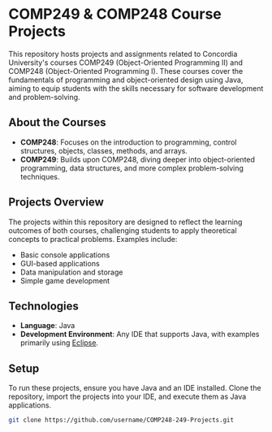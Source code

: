 # COMP249 & COMP248 Course Projects

This repository hosts projects and assignments related to Concordia University's courses COMP249 (Object-Oriented Programming II) and COMP248 (Object-Oriented Programming I). These courses cover the fundamentals of programming and object-oriented design using Java, aiming to equip students with the skills necessary for software development and problem-solving.

## About the Courses

- **COMP248**: Focuses on the introduction to programming, control structures, objects, classes, methods, and arrays.
- **COMP249**: Builds upon COMP248, diving deeper into object-oriented programming, data structures, and more complex problem-solving techniques.

## Projects Overview

The projects within this repository are designed to reflect the learning outcomes of both courses, challenging students to apply theoretical concepts to practical problems. Examples include:

- Basic console applications
- GUI-based applications
- Data manipulation and storage
- Simple game development

## Technologies

- **Language**: Java
- **Development Environment**: Any IDE that supports Java, with examples primarily using [Eclipse](https://www.eclipse.org/ide/).

## Setup

To run these projects, ensure you have Java and an IDE installed. Clone the repository, import the projects into your IDE, and execute them as Java applications.

```bash
git clone https://github.com/username/COMP248-249-Projects.git
